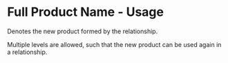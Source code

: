 # Full Product Name - Usage

Denotes the new product formed by the relationship.

Multiple levels are allowed, such that the new product can be used again in a relationship.

